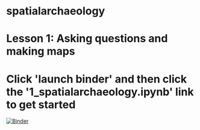 # spatialarchaeology

# Lesson 1: Asking questions and making maps
# Click 'launch binder' and then click the '1_spatialarchaeology.ipynb' link to get started
[![Binder](https://mybinder.org/badge.svg)](https://mybinder.org/v2/gh/ropitz/spatialarchaeology/master)
